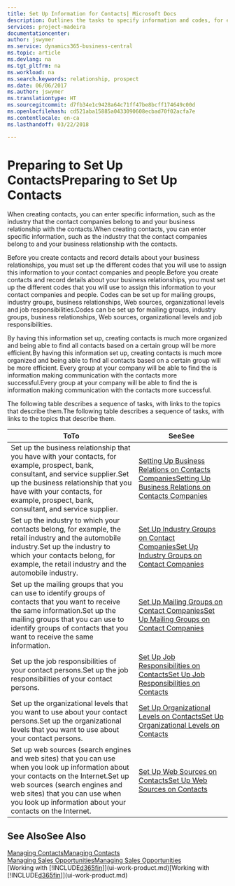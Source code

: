 ```yaml
---
title: Set Up Information for Contacts| Microsoft Docs
description: Outlines the tasks to specify information and codes, for example, about industry groups and business relationships, before you set up contacts.
services: project-madeira
documentationcenter: 
author: jswymer
ms.service: dynamics365-business-central
ms.topic: article
ms.devlang: na
ms.tgt_pltfrm: na
ms.workload: na
ms.search.keywords: relationship, prospect
ms.date: 06/06/2017
ms.author: jswymer
ms.translationtype: HT
ms.sourcegitcommit: d7fb34e1c9428a64c71ff47be8bcff174649c00d
ms.openlocfilehash: cd521aba15885a0433090608ecbad70f02acfa7e
ms.contentlocale: en-ca
ms.lasthandoff: 03/22/2018

---
```

# <a name="preparing-to-set-up-contacts"></a><span data-ttu-id="9b885-103">Preparing to Set Up Contacts</span><span class="sxs-lookup"><span data-stu-id="9b885-103">Preparing to Set Up Contacts</span></span>
<span data-ttu-id="9b885-104">When creating contacts, you can enter specific information, such as the industry that the contact companies belong to and your business relationship with the contacts.</span><span class="sxs-lookup"><span data-stu-id="9b885-104">When creating contacts, you can enter specific information, such as the industry that the contact companies belong to and your business relationship with the contacts.</span></span>

<span data-ttu-id="9b885-105">Before you create contacts and record details about your business relationships, you must set up the different codes that you will use to assign this information to your contact companies and people.</span><span class="sxs-lookup"><span data-stu-id="9b885-105">Before you create contacts and record details about your business relationships, you must set up the different codes that you will use to assign this information to your contact companies and people.</span></span> <span data-ttu-id="9b885-106">Codes can be set up for mailing groups, industry groups, business relationships, Web sources, organizational levels and job responsibilities.</span><span class="sxs-lookup"><span data-stu-id="9b885-106">Codes can be set up for mailing groups, industry groups, business relationships, Web sources, organizational levels and job responsibilities.</span></span>

<span data-ttu-id="9b885-107">By having this information set up, creating contacts is much more organized and being able to find all contacts based on a certain group will be more efficient.</span><span class="sxs-lookup"><span data-stu-id="9b885-107">By having this information set up, creating contacts is much more organized and being able to find all contacts based on a certain group will be more efficient.</span></span> <span data-ttu-id="9b885-108">Every group at your company will be able to find the is information making communication with the contacts more successful.</span><span class="sxs-lookup"><span data-stu-id="9b885-108">Every group at your company will be able to find the is information making communication with the contacts more successful.</span></span>

<span data-ttu-id="9b885-109">The following table describes a sequence of tasks, with links to the topics that describe them.</span><span class="sxs-lookup"><span data-stu-id="9b885-109">The following table describes a sequence of tasks, with links to the topics that describe them.</span></span> 

| <span data-ttu-id="9b885-110">To</span><span class="sxs-lookup"><span data-stu-id="9b885-110">To</span></span> | <span data-ttu-id="9b885-111">See</span><span class="sxs-lookup"><span data-stu-id="9b885-111">See</span></span> |
| --- | --- |
| <span data-ttu-id="9b885-112">Set up the business relationship that you have with your contacts, for example, prospect, bank, consultant, and service supplier.</span><span class="sxs-lookup"><span data-stu-id="9b885-112">Set up the business relationship that you have with your contacts, for example, prospect, bank, consultant, and service supplier.</span></span> |[<span data-ttu-id="9b885-113">Setting Up Business Relations on Contacts Companies</span><span class="sxs-lookup"><span data-stu-id="9b885-113">Setting Up Business Relations on Contacts Companies</span></span>](marketing-business-relations.md) |
| <span data-ttu-id="9b885-114">Set up the industry to which your contacts belong, for example, the retail industry and the automobile industry.</span><span class="sxs-lookup"><span data-stu-id="9b885-114">Set up the industry to which your contacts belong, for example, the retail industry and the automobile industry.</span></span> |[<span data-ttu-id="9b885-115">Set Up Industry Groups on Contact Companies</span><span class="sxs-lookup"><span data-stu-id="9b885-115">Set Up Industry Groups on Contact Companies</span></span>](marketing-industry-groups.md) |
| <span data-ttu-id="9b885-116">Set up the mailing groups that you can use to identify groups of contacts that you want to receive the same information.</span><span class="sxs-lookup"><span data-stu-id="9b885-116">Set up the mailing groups that you can use to identify groups of contacts that you want to receive the same information.</span></span> |[<span data-ttu-id="9b885-117">Set Up Mailing Groups on Contact Companies</span><span class="sxs-lookup"><span data-stu-id="9b885-117">Set Up Mailing Groups on Contact Companies</span></span>](marketing-mailing-groups.md) |
| <span data-ttu-id="9b885-118">Set up the job responsibilities of your contact persons.</span><span class="sxs-lookup"><span data-stu-id="9b885-118">Set up the job responsibilities of your contact persons.</span></span> |[<span data-ttu-id="9b885-119">Set Up Job Responsibilities on Contacts</span><span class="sxs-lookup"><span data-stu-id="9b885-119">Set Up Job Responsibilities on Contacts</span></span>](marketing-job-responsibilities.md) |
| <span data-ttu-id="9b885-120">Set up the organizational levels that you want to use about your contact persons.</span><span class="sxs-lookup"><span data-stu-id="9b885-120">Set up the organizational levels that you want to use about your contact persons.</span></span> |[<span data-ttu-id="9b885-121">Set Up Organizational Levels on Contacts</span><span class="sxs-lookup"><span data-stu-id="9b885-121">Set Up Organizational Levels on Contacts</span></span>](marketing-organizational-levels.md) |
| <span data-ttu-id="9b885-122">Set up web sources (search engines and web sites) that you can use when you look up information about your contacts on the Internet.</span><span class="sxs-lookup"><span data-stu-id="9b885-122">Set up web sources (search engines and web sites) that you can use when you look up information about your contacts on the Internet.</span></span> |[<span data-ttu-id="9b885-123">Set Up Web Sources on Contacts</span><span class="sxs-lookup"><span data-stu-id="9b885-123">Set Up Web Sources on Contacts</span></span>](marketing-web-sources.md) |

## <a name="see-also"></a><span data-ttu-id="9b885-124">See Also</span><span class="sxs-lookup"><span data-stu-id="9b885-124">See Also</span></span>
[<span data-ttu-id="9b885-125">Managing Contacts</span><span class="sxs-lookup"><span data-stu-id="9b885-125">Managing Contacts</span></span>](marketing-contacts.md)  
[<span data-ttu-id="9b885-126">Managing Sales Opportunities</span><span class="sxs-lookup"><span data-stu-id="9b885-126">Managing Sales Opportunities</span></span>](marketing-manage-sales-opportunities.md)  
<span data-ttu-id="9b885-127">[Working with [!INCLUDE[d365fin](includes/d365fin_md.md)]](ui-work-product.md)</span><span class="sxs-lookup"><span data-stu-id="9b885-127">[Working with [!INCLUDE[d365fin](includes/d365fin_md.md)]](ui-work-product.md)</span></span>

